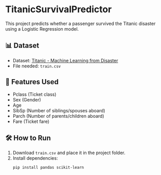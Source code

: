 # TitanicSurvivalPredictor

This project predicts whether a passenger survived the Titanic disaster using a Logistic Regression model.

## 📊 Dataset

- Dataset: [Titanic - Machine Learning from Disaster](https://www.kaggle.com/datasets/hesh97/titanicdataset-traincsv)
- File needed: `train.csv`

## 🧠 Features Used

- Pclass (Ticket class)
- Sex (Gender)
- Age
- SibSp (Number of siblings/spouses aboard)
- Parch (Number of parents/children aboard)
- Fare (Ticket fare)

## 🛠️ How to Run

1. Download `train.csv` and place it in the project folder.
2. Install dependencies:
   ```bash
   pip install pandas scikit-learn
